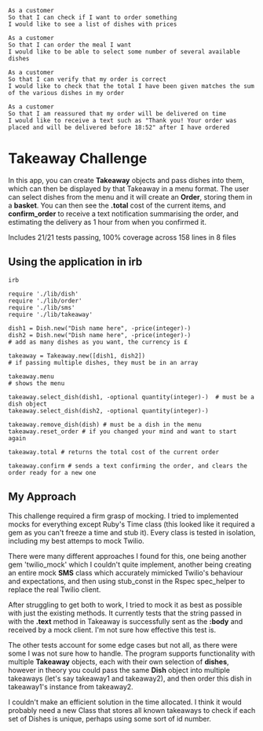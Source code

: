 ```
As a customer
So that I can check if I want to order something
I would like to see a list of dishes with prices

As a customer
So that I can order the meal I want
I would like to be able to select some number of several available dishes

As a customer
So that I can verify that my order is correct
I would like to check that the total I have been given matches the sum of the various dishes in my order

As a customer
So that I am reassured that my order will be delivered on time
I would like to receive a text such as "Thank you! Your order was placed and will be delivered before 18:52" after I have ordered
```

# Takeaway Challenge
In this app, you can create **Takeaway** objects and pass dishes into them, which can then be displayed by that Takeaway in a menu format. The user can select dishes from the menu and it will create an **Order**, storing them in a **basket**. You can then see the **.total** cost of the current items, and **confirm_order** to receive a text notification summarising the order, and estimating the delivery as 1 hour from when you confirmed it.

Includes 21/21 tests passing, 100% coverage across 158 lines in 8 files

## Using the application in irb
```
irb

require './lib/dish'
require './lib/order'
require './lib/sms'
require './lib/takeaway'

dish1 = Dish.new("Dish name here", -price(integer)-)
dish2 = Dish.new("Dish name here", -price(integer)-)
# add as many dishes as you want, the currency is £

takeaway = Takeaway.new([dish1, dish2])
# if passing multiple dishes, they must be in an array

takeaway.menu
# shows the menu

takeaway.select_dish(dish1, -optional quantity(integer)-)  # must be a dish object
takeaway.select_dish(dish2, -optional quantity(integer)-)

takeaway.remove_dish(dish) # must be a dish in the menu
takeaway.reset_order # if you changed your mind and want to start again

takeaway.total # returns the total cost of the current order

takeaway.confirm # sends a text confirming the order, and clears the order ready for a new one
```

## My Approach
This challenge required a firm grasp of mocking. I tried to implemented mocks for everything except Ruby's Time class (this looked like it required a gem as you can't freeze a time and stub it). Every class is tested in isolation, including my best attemps to mock Twilio. 

There were many different approaches I found for this, one being another gem 'twilio_mock' which I couldn't quite implement, another being creating an entire mock **SMS** class which accurately mimicked Twilio's behaviour and expectations, and then using stub_const in the Rspec spec_helper to replace the real Twilio client. 

After struggling to get both to work, I tried to mock it as best as possible with just the existing methods. It currently tests that the string passed in with the **.text** method in Takeaway is successfully sent as the **:body** and received by a mock client. I'm not sure how effective this test is.

The other tests account for some edge cases but not all, as there were some I was not sure how to handle. The program supports functionality with multiple **Takeaway** objects, each with their own selection of **dishes**, however in theory you could pass the same **Dish** object into multiple takeaways (let's say takeaway1 and takeaway2), and then order this dish in takeaway1's instance from takeaway2.

I couldn't make an efficient solution in the time allocated. I think it would probably need a new Class that stores all known takeaways to check if each set of Dishes is unique, perhaps using some sort of id number.
